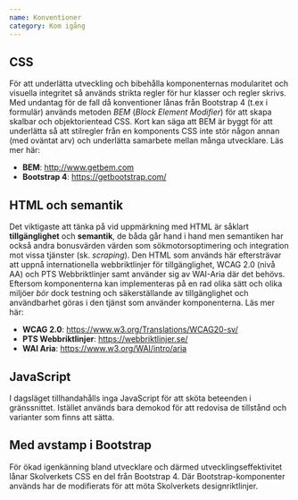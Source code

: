 ```yaml
---
name: Konventioner
category: Kom igång
---
```


## CSS
För att underlätta utveckling och bibehålla komponenternas modularitet och visuella integritet så används strikta regler för hur klasser och regler skrivs. Med undantag för de fall då konventioner lånas från Bootstrap 4 (t.ex i formulär) används metoden _BEM_ (_Block Element Modifier_) för att skapa skalbar och objektorientead CSS. Kort kan säga att BEM är byggt för att underlätta så att stilregler från en komponents CSS inte stör någon annan (med oväntat arv) och underlätta samarbete mellan många utvecklare. Läs mer här:

- **BEM**: http://www.getbem.com
- **Bootstrap 4**: https://getbootstrap.com/

## HTML och semantik
Det viktigaste att tänka på vid uppmärkning med HTML är såklart **tillgänglighet** och **semantik**, de båda går hand i hand men semantiken har också andra bonusvärden värden som sökmotorsoptimering och integration mot vissa tjänster (sk. _scraping_). Den HTML som används här eftersträvar att uppnå internationella webbriktlinjer för tillgänglighet, WCAG 2.0 (nivå AA) och PTS Webbriktlinjer samt använder sig av WAI-Aria där det behövs. Eftersom komponenterna kan implementeras på en rad olika sätt och olika miljöer _bör_ dock testning och säkerställande av tillgänglighet och användbarhet göras i den tjänst som använder komponenterna. Läs mer här:

- **WCAG 2.0**: https://www.w3.org/Translations/WCAG20-sv/
- **PTS Webbriktlinjer**: https://webbriktlinjer.se/
- **WAI Aria**: https://www.w3.org/WAI/intro/aria

## JavaScript
I dagsläget tillhandahålls inga JavaScript för att sköta beteenden i gränssnittet. Istället används bara demokod för att redovisa de tillstånd och varianter som finns att sätta.

## Med avstamp i Bootstrap
För ökad igenkänning bland utvecklare och därmed utvecklingseffektivitet lånar Skolverkets CSS en del från Bootstrap 4. Där Bootstrap-komponenter används har de modifierats för att möta Skolverkets designriktlinjer.
